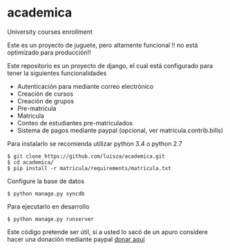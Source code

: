 # academica
University courses enrollment


Este es un proyecto de juguete, pero altamente funcional  !! no está optimizado para producción!!

Este repositorio es un proyecto de django, el cual está configurado para tener la siguientes funcionalidades

* Autenticación para mediante correo electrónico
* Creación de cursos
* Creación de grupos
* Pre-matricula
* Matricula 
* Conteo de estudiantes pre-matriculados 
* Sistema de pagos mediante paypal (opcional, ver matricula.contrib.bills)

Para instalarlo se recomienda utilizar python 3.4 o python 2.7 

	$ git clone https://github.com/luisza/academica.git
	$ cd academica/
	$ pip install -r matricula/requirements/matricula.txt
	
Configure la base de datos

	$ python manage.py syncdb
	
Para ejecutarlo en desarrollo 

	$ python manage.py runserver
	
Este código pretende ser útil, si a usted lo sacó de un apuro considere hacer una donación
mediante paypal [donar aquí](https://www.paypal.com/cgi-bin/webscr?cmd=_donations&business=DYR7VVLUED6V6&lc=AL&item_name=Academia%20desarrollo&item_number=22&currency_code=USD&bn=PP%2dDonationsBF%3abtn_donateCC_LG%2egif%3aNonHosted)